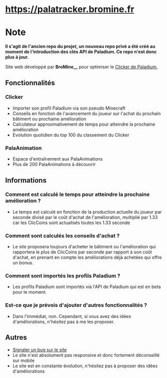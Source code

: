 # https://palatracker.bromine.fr

# Note
**Il s'agit de l'ancien repo du projet, un nouveau repo privé a été créé au moment de l'introduction des clés API de Paladium.
Ce repo n'est donc plus à jour.**

Site web développé par **BroMine__** pour optimiser le [Clicker de Paladium.](https://wiki.paladium-pvp.fr/gameplay/le-clicker)

## Fonctionnalités
### Clicker
- Importer son profil Paladium via son pseudo Minecraft
- Conseils en fonction de l'avancement du joueur sur l'achat du prochain bâtiment ou prochaine amélioration
- Calculateur approximativement de temps pour atteindre la prochaine amélioration
- Evolution quotidien du top 100 du classement du Clicker

### PalaAnimation
- Espace d'entraînement aux PalaAnimations
- Plus de 200 PalaAnimations à découvrir

## Informations
### Comment est calculé le temps pour atteindre la prochaine amélioration ?
- Le temps est calculé en fonction de la production actuelle du joueur par seconde divisé par le coût d'achat de l'amélioration, multiplié par 1.33 car les ClicCoins sont actualisés toutes les 1.33 seconde

### Comment sont calculés les conseils d'achat ?
- Le site proposera toujours d'acheter le bâtiment ou l'amélioration qui rapportera le plus de ClicCoins par seconde par rapport à son coût d'achat, en prenant en compte les améliorations déjà achetées qui offre un bonus.

### Comment sont importés les profils Paladium ?
- Les profils Paladium sont importés via l'API de Paladium qui est en beta pour le moment.

### Est-ce que je prévois d'ajouter d'autres fonctionnalités ?
- Dans l'immédiat, non. Cependant, si vous avez des idées d'améliorations, n'hésitez pas à me les proposer.

## Autres
- [Signaler un bug sur le site](https://github.com/BroMinee/PaladiumClicker/issues/new)
- Le site n'est absolument pas responsive et donc fortement déconseillé sur mobile
- Le site est en constante évolution, n'hésitez pas à proposer des idées d'améliorations
